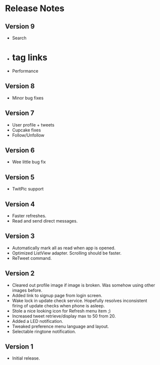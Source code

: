 # Release Notes #

## Version 9 ##

  * Search
  * # tag links
  * Performance

## Version 8 ##

  * Minor bug fixes

## Version 7 ##

  * User profile + tweets
  * Cupcake fixes
  * Follow/Unfollow

## Version 6 ##

  * Wee little bug fix

## Version 5 ##

  * TwitPic support

## Version 4 ##

  * Faster refreshes.
  * Read and send direct messages.

## Version 3 ##

  * Automatically mark all as read when app is opened.
  * Optimized ListView adapter. Scrolling should be faster.
  * ReTweet command.

## Version 2 ##

  * Cleared out profile image if image is broken. Was somehow using other images before.
  * Added link to signup page from login screen.
  * Wake lock in update check service. Hopefully resolves inconsistent firing of update checks when phone is asleep.
  * Stole a nice looking icon for Refresh menu item ;)
  * Increased tweet retrieve/display max to 50 from 20.
  * Added a LED notification.
  * Tweaked preference menu language and layout.
  * Selectable ringtone notification.

## Version 1 ##

  * Initial release.